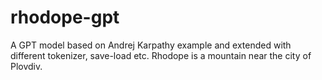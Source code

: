 # rhodope-gpt
A GPT model based on Andrej Karpathy example and extended with different tokenizer, save-load etc. Rhodope is a mountain near the city of Plovdiv. 
